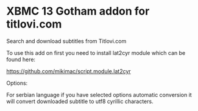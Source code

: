 XBMC 13 Gotham addon for titlovi.com
=========================

Search and download subtitles from Titlovi.com

To use this add on first you need to install lat2cyr module which can be found here:

https://github.com/mikimac/script.module.lat2cyr

Options:

For serbian language if you have selected options automatic conversion it will convert downloaded subtitle to utf8 cyrillic characters.
